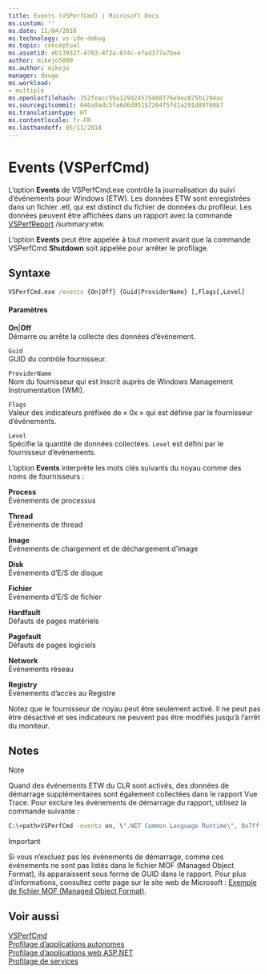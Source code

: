 ```yaml
---
title: Events (VSPerfCmd) | Microsoft Docs
ms.custom: ''
ms.date: 11/04/2016
ms.technology: vs-ide-debug
ms.topic: conceptual
ms.assetid: eb139327-4783-4f2a-874c-efad377a7be4
author: mikejo5000
ms.author: mikejo
manager: douge
ms.workload:
- multiple
ms.openlocfilehash: 352feacc59a129d24575408776e9ec075b1294ac
ms.sourcegitcommit: 046a9adc5fa6d6d05157204f5fd1a291d89760b7
ms.translationtype: HT
ms.contentlocale: fr-FR
ms.lasthandoff: 05/11/2018
---
```

# <a name="events-vsperfcmd"></a>Events (VSPerfCmd)
L’option **Events** de VSPerfCmd.exe contrôle la journalisation du suivi d’événements pour Windows (ETW). Les données ETW sont enregistrées dans un fichier .etl, qui est distinct du fichier de données du profileur. Les données peuvent être affichées dans un rapport avec la commande [VSPerfReport](../profiling/vsperfreport.md) /summary:etw.  
  
 L’option **Events** peut être appelée à tout moment avant que la commande VSPerfCmd **Shutdown** soit appelée pour arrêter le profilage.  
  
## <a name="syntax"></a>Syntaxe  
  
```cmd  
VSPerfCmd.exe /events {On|Off} {Guid|ProviderName} [,Flags[,Level]  
```  
  
#### <a name="parameters"></a>Paramètres  
 **On**&#124;**Off**  
 Démarre ou arrête la collecte des données d’événement.  
  
 `Guid`  
 GUID du contrôle fournisseur.  
  
 `ProviderName`  
 Nom du fournisseur qui est inscrit auprès de Windows Management Instrumentation (WMI).  
  
 `Flags`  
 Valeur des indicateurs préfixée de « 0x » qui est définie par le fournisseur d’événements.  
  
 `Level`  
 Spécifie la quantité de données collectées. `Level` est défini par le fournisseur d’événements.  
  
 L’option **Events** interprète les mots clés suivants du noyau comme des noms de fournisseurs :  
  
 **Process**  
 Événements de processus  
  
 **Thread**  
 Événements de thread  
  
 **Image**  
 Événements de chargement et de déchargement d’image  
  
 **Disk**  
 Événements d’E/S de disque  
  
 **Fichier**  
 Événements d’E/S de fichier  
  
 **Hardfault**  
 Défauts de pages matériels  
  
 **Pagefault**  
 Défauts de pages logiciels  
  
 **Network**  
 Événements réseau  
  
 **Registry**  
 Événements d’accès au Registre  
  
 Notez que le fournisseur de noyau peut être seulement activé. Il ne peut pas être désactivé et ses indicateurs ne peuvent pas être modifiés jusqu’à l’arrêt du moniteur.  
  
## <a name="remarks"></a>Notes  
  
> [!NOTE]
>  Quand des événements ETW du CLR sont activés, des données de démarrage supplémentaires sont également collectées dans le rapport Vue Trace. Pour exclure les événements de démarrage du rapport, utilisez la commande suivante :  
  
```cmd  
C:\<path>VSPerfCmd -events on, \".NET Common Language Runtime\", 0x7fffffff, 5  
```  
  
> [!IMPORTANT]
>  Si vous n’excluez pas les événements de démarrage, comme ces événements ne sont pas listés dans le fichier MOF (Managed Object Format), ils apparaissent sous forme de GUID dans le rapport. Pour plus d’informations, consultez cette page sur le site web de Microsoft : [Exemple de fichier MOF (Managed Object Format)](http://go.microsoft.com/fwlink/?linkid=37118).  
  
## <a name="see-also"></a>Voir aussi  
 [VSPerfCmd](../profiling/vsperfcmd.md)   
 [Profilage d’applications autonomes](../profiling/command-line-profiling-of-stand-alone-applications.md)   
 [Profilage d’applications web ASP.NET](../profiling/command-line-profiling-of-aspnet-web-applications.md)   
 [Profilage de services](../profiling/command-line-profiling-of-services.md)